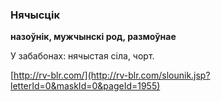 ### Нячысцік
**назоўнік, мужчынскі род, размоўнае**

У забабонах: нячыстая сіла, чорт.

<a rel="author">[http://rv-blr.com/](http://rv-blr.com/slounik.jsp?letterId=0&maskId=0&pageId=1955)</a>
